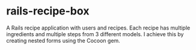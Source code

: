 # rails-recipe-box
A Rails recipe application with users and recipes. Each recipe has multiple ingredients and multiple steps from 3 different models. I achieve this by creating nested forms using the Cocoon gem. 
